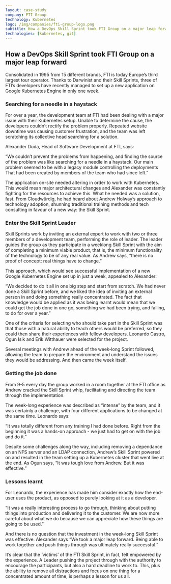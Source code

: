 ```yaml
---
layout: case-study
company: FTI Group
technology: Kubernetes
logo: /img/companies/fti-group-logo.png
subtitle: How a DevOps Skill Sprint took FTI Group on a major leap forward
technologies: [kubernetes, git]
---
```


## How a DevOps Skill Sprint took FTI Group on a major leap forward

<!-- <span class="image right"><img src="{{ "/images/fti-group.png" | absolute_url }}" alt="" /></span>
 -->
Consolidated in 1995 from 15 different brands, FTI is today Europe’s third largest tour operator. Thanks to Darwinist and their Skill Sprints, three of FTI’s developers have recently managed to set up a new application on Google Kubernetes Engine in only one week. 

### Searching for a needle in a haystack

For over a year, the development team at FTI had been dealing with a major issue with their Kubernetes setup. Unable to determine the cause, the developers couldn’t rectify the problem properly. Repeated website downtime was causing customer frustration, and the team was left scratching its collective head searching for a solution.

Alexander Duda, Head of Software Development at FTI, says: 
<p class="box has-background-dark">“We couldn’t prevent the problems from happening, and finding the source of the problem was like searching for a needle in a haystack. Our main problem seemed to be with a legacy module controlling the deployments That had been created by members of the team who had since left.”</p>

The application on-site needed altering in order to work with Kubernetes. This would mean major architectural changes and Alexander was constantly fighting for the resources to achieve this. What he needed was a solution, fast. From Cloudwürdig, he had heard about Andrew Holway’s approach to technology adoption, shunning traditional training methods and tech consulting in favour of a new way: the Skill Sprint.

### Enter the Skill Sprint Leader

Skill Sprints work by inviting an external expert to work with two or three members of a development team, performing the role of leader. The leader guides the group as they participate in a weeklong Skill Sprint with the aim of completing a minimum viable product, that is, the minimum functionality of the technology to be of any real value. As Andrew says, “there is no proof of concept: real things have to change.”

This approach, which would see successful implementation of a new Google Kubernetes Engine set up in just a week, appealed to Alexander: 
<p class="box has-background-dark">“We decided to do it all in one big step and start from scratch. We had never done a Skill Sprint before, and we liked the idea of inviting an external person in and doing something really concentrated. The fact that knowledge would be applied as it was being learnt would mean that we could get the job done in one go, something we had been trying, and failing, to do for over a year.”</p>

One of the criteria for selecting who should take part in the Skill Sprint was that those with a natural ability to teach others would be preferred, so they could then share their experiences with fellow developers. Leonardo Castro, Ogun Isik and Erik Witthauer were selected for the project.  

Several meetings with Andrew ahead of the week-long Sprint followed, allowing the team to prepare the environment and understand the issues they would be addressing. And then came the week itself. 

### Getting the job done

From 9-5 every day the group worked in a room together at the FTI office as Andrew cracked the Skill Sprint whip, facilitating and directing the team through the implementation. 

The week-long experience was described as “intense” by the team, and it was certainly a challenge, with four different applications to be changed at the same time. Leonardo says: 
<p class="box has-background-dark">“It was totally different from any training I had done before. Right from the beginning it was a hands-on approach - we just had to get on with the job and do it.”</p>

Despite some challenges along the way, including removing a dependance on an NFS server and an LDAP connection, Andrew’s Skill Sprint powered on and resulted in the team setting up a Kubernetes cluster that went live at the end. As Ogun says, “It was tough love from Andrew. But it was effective.”

### Lessons learnt

For Leonardo, the experience has made him consider exactly how the end-user uses the product, as opposed to purely looking at it as a developer. 
<p class="box has-background-dark">“It was a really interesting process to go through, thinking about putting things into production and delivering it to the customer. We are now more careful about what we do because we can appreciate how these things are going to be used.”</p>

And there is no question that the investment in the week-long Skill Sprint was effective. Alexander says “We took a major leap forward. Being able to work together and push things through was ultimately really successful.”

It’s clear that the ‘victims’ of the FTI Skill Sprint, in fact, felt empowered by the experience. A Leader pushing the project through with the authority to encourage the participants, but also a hard deadline to work to. This, plus the ability to remove all distractions and focus on one thing for a concentrated amount of time, is perhaps a lesson for us all.
